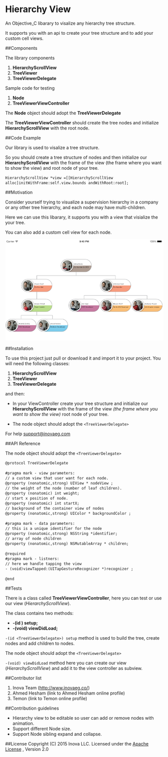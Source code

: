 # Hierarchy View

An Objective_C libarary to visalize any hierarchy tree structure.

It supports you with an api to create your tree structure and to add your custom cell views.

##Components

The library components

1. **HierarchyScrollView**
2. **TreeViewer**
3. **TreeViewerDelegate**

Sample code for testing

1. **Node**
2. **TreeViewerViewController**

The **Node** object should adopt the **TreeViewerDelegate** 

The **TreeViewerViewController** should create the tree nodes and initialize **HierarchyScrollView** with the root node.


##Code Example

Our library is used to visalize a tree structure.

So you should create a tree structure of nodes and then initialize our **HierarchyScrollView** with the frame of the view (the frame where you want to show the view) and root node of your tree.

    HierarchyScrollView *view =[[HierarchyScrollView alloc]initWithFrame:self.view.bounds andWithRoot:root];

##Motivation

Consider yourself trying to visualize a supervision hierarchy in a company or any other tree hierarchy, and each node may have multi-children.

Here we can use this libarary, it supports you with a view that visialize the your tree.

You can also add a custom cell view for each node.

![MY_COOL_IMAGE](https://raw.githubusercontent.com/inovaeg/UI-Hierarchy-View/master/test.png)

##Installation

To use this project just pull or download it and import it to your project.
You will need the following classes:

1. **HierarchyScrollView**
2. **TreeViewer**
3. **TreeViewerDelegate**

and then:

* In your ViewController create your tree structure and initialize our **HierarchyScrollView** with the frame of the view *(the frame where you want to show the view)* root node of your tree.

* The node object should adopt the `<TreeViewerDelegate>`

For help [support@inovaeg.com](support@inovaeg.com)

##API Reference

The node object should adopt the `<TreeViewerDelegate>`

```
@protocol TreeViewerDelegate

#pragma mark - view parameters:
// a custom view that user want for each node.
@property (nonatomic,strong) UIView * nodeView ;
// the weight of the node (number of leaf children).
@property (nonatomic) int weight;
// start x position of node.
@property (nonatomic) int startX;
// background of the container view of nodes
@property (nonatomic,strong) UIColor * backgroundColor ;

#pragma mark - data parameters:
// this is a unique identifier for the node
@property (nonatomic,strong) NSString *identifier;
// array of node children
@property (nonatomic,strong) NSMutableArray * children;

@required
#pragma mark - listners:
// here we handle tapping the view
- (void)viewTapped:(UITapGestureRecognizer *)recognizer ;

@end
```

##Tests

There is a class called **TreeViewerViewController**, here you can test or use our view (*HierarchyScrollView*).

The class contains two methods:

* **-(id <TreeViewerDelegate>) setup;**
* **-(void) viewDidLoad;**

`-(id <TreeViewerDelegate>) setup` method is used to build the tree, create nodes and add children to nodes.

The node object should adopt the `<TreeViewerDelegate>`

`-(void) viewDidLoad` method here you can create our view (*HierarchyScrollView*) and add it to the view controller as subview.


##Contributor list

1. Inova Team (http://www.inovaeg.co/)
2. Ahmed Hesham (link to Ahmed Hesham online profile)
3. Temon (link to Temon online profile)

##Contribution guidelines

-  Hierarchy view to be editable so user can add or remove nodes with animation.
-  Support different Node size.
-  Support Node sibling expand and collapse.



##License
Copyright (C) 2015 Inova LLC. Licensed under the [Apache License](http://www.apache.org/licenses/LICENSE-2.0)
, Version 2.0 